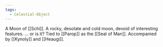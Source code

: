 ```yaml
---
tags:
  - Celestial-Object
---
```

A Moon of [[Schi]].
A rocky, desolate and cold moon, devoid of interesting features. 
... or is it?
Tied to [[Parop]] as the [[Seal of Man]]. 
Accompanied by [[Kynoly]] and [[Heaugi]]. 